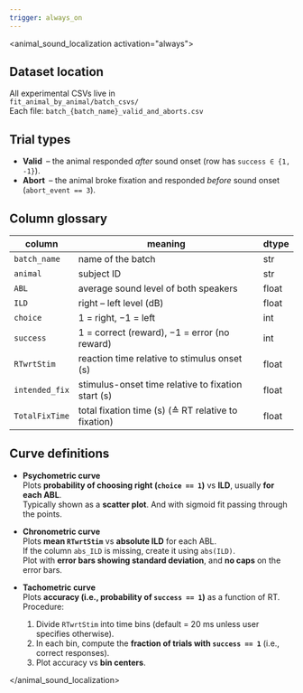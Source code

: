 ```yaml
---
trigger: always_on
---
```


<animal_sound_localization activation="always">

## Dataset location
All experimental CSVs live in  
`fit_animal_by_animal/batch_csvs/`  
Each file: `batch_{batch_name}_valid_and_aborts.csv`

## Trial types
* **Valid** – the animal responded *after* sound onset (row has `success ∈ {1, -1}`).
* **Abort** – the animal broke fixation and responded *before* sound onset (`abort_event == 3`).

## Column glossary
| column          | meaning                                                   | dtype |
|-----------------|-----------------------------------------------------------|-------|
| `batch_name`    | name of the batch                                         | str   |
| `animal`        | subject ID                                                | str   |
| `ABL`           | average sound level of both speakers                      | float |
| `ILD`           | right – left level (dB)                                   | float |
| `choice`        | 1 = right, −1 = left                                      | int   |
| `success`       | 1 = correct (reward), −1 = error (no reward)              | int   |
| `RTwrtStim`     | reaction time relative to stimulus onset (s)              | float |
| `intended_fix`  | stimulus-onset time relative to fixation start (s)        | float |
| `TotalFixTime`  | total fixation time (s) (≙ RT relative to fixation)       | float |

## Curve definitions

- **Psychometric curve**  
  Plots **probability of choosing right (`choice == 1`)** vs **ILD**, usually **for each ABL**.  
  Typically shown as a **scatter plot**. And with sigmoid fit passing through the points.

- **Chronometric curve**  
  Plots **mean `RTwrtStim`** vs **absolute ILD** for each ABL.  
  If the column `abs_ILD` is missing, create it using `abs(ILD)`.  
  Plot with **error bars showing standard deviation**, and **no caps** on the error bars. 

- **Tachometric curve**  
  Plots **accuracy (i.e., probability of `success == 1`)** as a function of RT.  
  Procedure:  
  1. Divide `RTwrtStim` into time bins (default = 20 ms unless user specifies otherwise).  
  2. In each bin, compute the **fraction of trials with `success == 1`** (i.e., correct responses).  
  3. Plot accuracy vs **bin centers**.

</animal_sound_localization>
